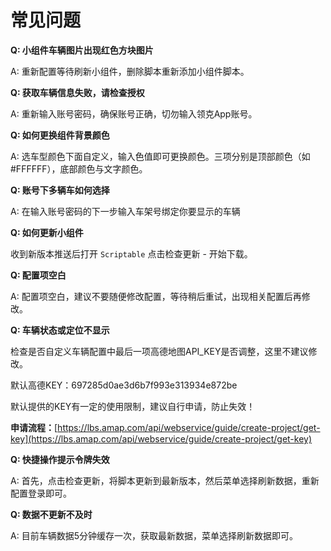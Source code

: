 # 常见问题

**Q: 小组件车辆图片出现红色方块图片**

A: 重新配置等待刷新小组件，删除脚本重新添加小组件脚本。


**Q: 获取车辆信息失败，请检查授权**

A: 重新输入账号密码，确保账号正确，切勿输入领克App账号。

**Q: 如何更换组件背景颜色**

A: 选车型颜色下面自定义，输入色值即可更换颜色。三项分别是顶部颜色（如#FFFFFF），底部颜色与文字颜色。

**Q: 账号下多辆车如何选择**

A: 在输入账号密码的下一步输入车架号绑定你要显示的车辆

**Q: 如何更新小组件**

收到新版本推送后打开 `Scriptable` 点击检查更新  - 开始下载。

**Q: 配置项空白**

A: 配置项空白，建议不要随便修改配置，等待稍后重试，出现相关配置后再修改。

**Q: 车辆状态或定位不显示**

检查是否自定义车辆配置中最后一项高德地图API_KEY是否调整，这里不建议修改。

默认高德KEY：697285d0ae3d6b7f993e313934e872be 

默认提供的KEY有一定的使用限制，建议自行申请，防止失效！

**申请流程：**[https://lbs.amap.com/api/webservice/guide/create-project/get-key](https://lbs.amap.com/api/webservice/guide/create-project/get-key)

**Q: 快捷操作提示令牌失效**

A: 首先，点击检查更新，将脚本更新到最新版本，然后菜单选择刷新数据，重新配置登录即可。

**Q: 数据不更新不及时**

A: 目前车辆数据5分钟缓存一次，获取最新数据，菜单选择刷新数据即可。



